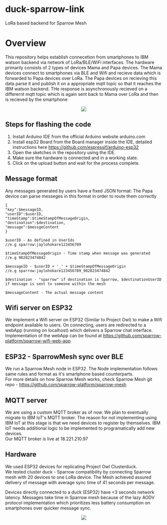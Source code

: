 # duck-sparrow-link
LoRa based backend for Sparrow Mesh

# Overview
This repository helps establish connecetion from smartphones to IBM watson backend via network of LoRa/BLE/WiFi interfaces.
The hardware primarily consists of 2 types of devices Mama and Papa devices. The Mama devices connect to smartphones via BLE and Wifi
and recieve data which is forwarded to Papa devices over LoRa. The Papa devices on recieving this data parse it and publish it on a 
appropriate mqtt topic so that it reaches the IBM watson backend. THe response is asynchronously recieved on a differernt mqtt topic
which is again sent back to Mama over LoRa and then is recieved by the smartphone

<p align="center">
<img  max-height=500 src="https://raw.githubusercontent.com/sparrow-platform/duck-sparrow-link/master/LoRaArchitecture.png"/>
</p>

## Steps for flashing the code
1. Install Arduino IDE from the official Arduino website arduino.com
2. Install esp32 Board from the Board manager inside the IDE, detailed instructions here https://github.com/espressif/arduino-esp32
3. Open the sketches in the repository using the IDE.
4. Make sure the hardware is connected and in a working state.
5. Click on the upload button and wait for the process complete.

## Message format
Any messages generated by users have a fixed JSON format:
The Papa device can parse messeges in this format in order to route them correctly
```
{
"key":$messageID,
"userID":$userID,
"timeStamp":$timeStampOfMessageOrigin,
"destination":$destination,
"message":$messgeContent
}

$userID - As defined in UserIds
//e.g sparrow:jaylohokare123456789

$timeStampOfMessageOrigin - Time stamp when message was generated
//e.g 982823474842  

$messageID - $userID + '_' + $timeStampOfMessageOrigin
//e.g sparrow:jaylohokare123456789_982823474842

$destination - "sparrow" if destination is Sparrow, $destinationUserID if message is sent to someone within the mesh

$messageContent - The actual message content
```
## Wifi server on ESP32
We implement a Wifi server on ESP32 (Similar to Project Owl) to make a Wifi endpoint available to users. On connecting, users are redirected to a webApp (running on localhost) which delivers a Sparrow chat interface.<br>
Implementation of the webApp can be found at https://github.com/sparrow-platform/sparrow-wifi-web-app

## ESP32 - SparrowMesh sync over BLE
We run a Sparrow Mesh node in ESP32. The Node implementation follows same rules and format as it's smartphone based counterparts. <br>For more details on how Sparrow Mesh works, check Sparrow Mesh git repo - https://github.com/sparrow-platform/sparrow-mesh 
## MQTT server
We are using a custom MQTT broker as of now. We plan to eventually migrate to IBM IoT's MQTT broker. The reason for not implementing using IBM IoT at this stage is that we need devices to register by themselves. IBM IoT needs additional logic to be implemented to programatically add new devices. 
<br>
Our MQTT broker is live at 18.221.210.97

## Hardware
We used ESP32 devices for replicating Project Owl Clusterduck.<br>
We tested cluster duck - Sparrow compatibility by connecting Sparrow mesh with 20 devices to one LoRa device. The Mesh achieved assured delivery of message with average sync time of 41 seconds per message.
<br>

Devices directly connected to a duck (ESP32) have <3 seconds network latency. Messages take time in Sparrow mesh because of the lazy AODV protocol implementation which prioritizes less battery consumption on smartphones over quicker message sync. 

<p align="center">
<img  max-height=500 src="https://raw.githubusercontent.com/sparrow-platform/duck-sparrow-link/master/SparrowESP32.jpg"/>
</p>
